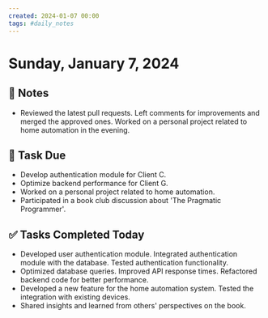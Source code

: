 ```yaml
---
created: 2024-01-07 00:00
tags: #daily_notes
---
```


# Sunday, January 7, 2024

## 📓 Notes
- Reviewed the latest pull requests. Left comments for improvements and merged the approved ones. Worked on a personal project related to home automation in the evening.

## 📅 Task Due
- Develop authentication module for Client C.
- Optimize backend performance for Client G.
- Worked on a personal project related to home automation.
- Participated in a book club discussion about 'The Pragmatic Programmer'.

## ✅ Tasks Completed Today
- Developed user authentication module. Integrated authentication module with the database. Tested authentication functionality.
- Optimized database queries. Improved API response times. Refactored backend code for better performance.
- Developed a new feature for the home automation system. Tested the integration with existing devices.
- Shared insights and learned from others' perspectives on the book.